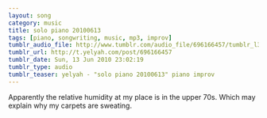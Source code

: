 ```yaml
---
layout: song
category: music
title: solo piano 20100613
tags: [piano, songwriting, music, mp3, improv]
tumblr_audio_file: http://www.tumblr.com/audio_file/696166457/tumblr_l3zkjvG4Qh1qzo4ep
tumblr_url: http://t.yelyah.com/post/696166457
tumblr_date: Sun, 13 Jun 2010 23:02:19
tumblr_type: audio
tumblr_teaser: yelyah - "solo piano 20100613" piano improv
---
```

Apparently the relative humidity at my place is in the upper 70s. Which may explain why my carpets are sweating.

